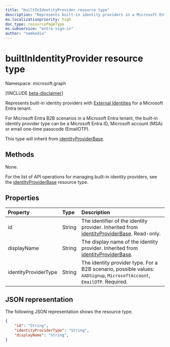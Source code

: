 ```yaml
---
title: "builtInIdentityProvider resource type"
description: "Represents built-in identity providers in a Microsoft Entra tenant."
ms.localizationpriority: high
doc_type: resourcePageType
ms.subservice: "entra-sign-in"
author: "namkedia"
---
```


# builtInIdentityProvider resource type
Namespace: microsoft.graph

[!INCLUDE [beta-disclaimer](../../includes/beta-disclaimer.md)]

Represents built-in identity providers with [External Identities](/azure/active-directory/external-identities/) for a Microsoft Entra tenant.

For Microsoft Entra B2B scenarios in a Microsoft Entra tenant, the built-in identity provider type can be a Microsoft Entra ID, Microsoft account (MSA) or email one-time passcode (EmailOTP).

This type will inherit from [identityProviderBase](../resources/identityproviderbase.md).

## Methods

None.

For the list of API operations for managing built-in identity providers, see the [identityProviderBase](../resources/identityproviderbase.md) resource type.

## Properties

|Property|Type|Description|
|:---------------|:--------|:----------|
|id|String|The identifier of the identity provider. Inherited from [identityProviderBase](../resources/identityproviderbase.md). Read-only.|
|displayName|String|The display name of the identity provider. Inherited from [identityProviderBase](../resources/identityproviderbase.md).|
|identityProviderType|String|The identity provider type. For a B2B scenario, possible values: `AADSignup`, `MicrosoftAccount`, `EmailOTP`. Required.|

## JSON representation

The following JSON representation shows the resource type.

<!-- {
  "blockType": "resource",
  "@odata.type": "microsoft.graph.builtInIdentityProvider"
} -->

```json
{
    "id": "String",
    "identityProviderType": "String",
    "displayName": "String",
}
```

<!-- uuid: 8fcb5dbc-d5aa-4681-8e31-b001d5168d79
2021-03-30 14:57:30 UTC -->
<!--
{
  "type": "#page.annotation",
 "description": "builtinIdentityProvider",
  "keywords": "",
  "section": "documentation",
  "tocPath": "",
  "suppressions": []
}
-->
